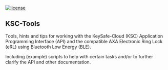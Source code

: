 [![license](https://img.shields.io/github/license/mashape/apistatus.svg)](https://opensource.org/licenses/MIT)

## KSC-Tools
Tools, hints and tips for working with the KeySafe-Cloud (KSC) Application
Programming Interface (API) and the compatible AXA Electronic Ring Lock (eRL)
using Bluetooth Low Energy (BLE).

Including (example) scripts to help with certain tasks and/or to further
clarify the API and other documentation.
